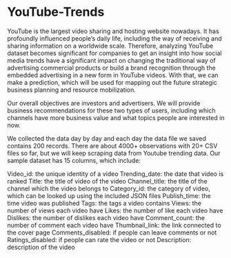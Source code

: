 # YouTube-Trends

YouTube is the largest video sharing and hosting website nowadays. It has profoundly influenced people’s daily life, including the way of receiving and sharing information on a worldwide scale. Therefore, analyzing YouTube dataset becomes significant for companies to get an insight into how social media trends have a significant impact on changing the traditional way of advertising commercial products or build a brand recognition through the embedded advertising in a new form in YouTube videos. With that, we can make a prediction, which will be used for mapping out the future strategic business planning and resource mobilization.

Our overall objectives are investors and advertisers. We will provide business recommendations for these two types of users, including which channels have more business value and what topics people are interested in now.

We collected the data day by day and each day the data file we saved contains 200 records. There are about 4000+ observations with 20+ CSV files so far, but we will keep scraping data from Youtube trending data. Our sample dataset has 15 columns, which include:

Video_id: the unique identity of a video
Trending_date: the date that video is ranked
Title: the title of video of the video
Channel_title: the title of the channel which the video belongs to
Category_id: the category of video, which can be looked up using the included JSON files
Publish_time: the time video was published
Tags: the tags a video contains
Views: the number of views each video have
Likes: the number of like each video have
Dislikes: the number of dislikes each video have
Comment_count: the number of comment each video have
Thumbnail_link: the link connected to the cover page
Comments_disabled: if people can leave comments or not
Ratings_disabled: if people can rate the video or not
Description: description of the video


